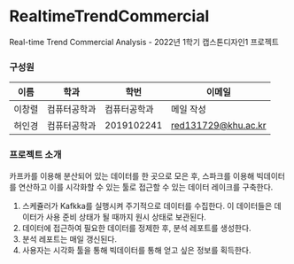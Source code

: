 # RealtimeTrendCommercial
Real-time Trend Commercial Analysis - 2022년 1학기 캡스톤디자인1 프로젝트

### 구성원

이름 | 학과 |  학번  | 이메일
------------ | -------------  | ------------- | -------------  
이창렬 | 컴퓨터공학과 | 컴퓨터공학과 | 메일 작성
허인경 | 컴퓨터공학과 | 2019102241 |  red131729@khu.ac.kr

### 프로젝트 소개

카프카를 이용해 분산되어 있는 데이터를 한 곳으로 모은 후, 스파크를 이용해 빅데이터를 연산하고 이를 시각화할 수 있는 툴로 접근할 수 있는 데이터 레이크를 구축한다.

1. 스케쥴러가 Kafkka를 실행시켜 주기적으로 데이터를 수집한다. 이 데이터들은  데이터가 사용 준비 상태가 될 때까지 원시 상태로 보관된다.
2. 데이터에 접근하여 필요한 데이터를 정제한 후, 분석 레포트를 생성한다.
3. 분석 레포트는 매일 갱신된다.
4. 사용자는 시각화 툴을 통해 빅데이터를 통해 얻고 싶은 정보를 획득한다.

